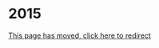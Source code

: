 # 2015

[This page has moved, click here to redirect](https://docs.eqemu.io/server/changelog/server/2015)

